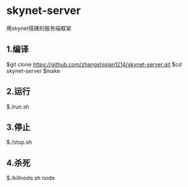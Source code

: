 # skynet-server
用skynet搭建的服务端框架

## 1.编译
  $git clone https://github.com/zhangshiqian1214/skynet-server.git
  $cd skynet-server
  $make

## 2.运行
  $./run.sh

## 3.停止
  $./stop.sh

## 4.杀死
  $./killnode.sh node




